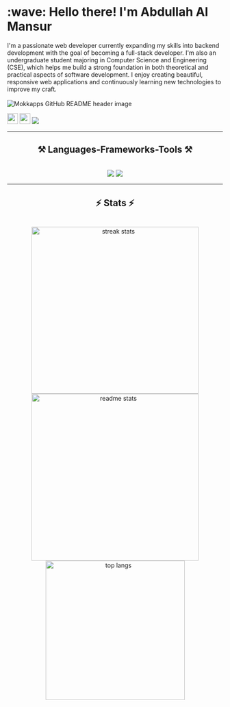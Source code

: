 <h1 align="left" id="macropower-title">:wave: Hello there! I'm Abdullah Al Mansur</h1>
I'm a passionate web developer currently expanding my skills into backend development with the goal of becoming a full-stack developer. I'm also an undergraduate student majoring in Computer Science and Engineering (CSE), which helps me build a strong foundation in both theoretical and practical aspects of software development. I enjoy creating beautiful, responsive web applications and continuously learning new technologies to improve my craft.
<br/>
<br/>
<img src="https://i.ibb.co/FxFxF3t/ojbabbre.png" alt="Mokkapps GitHub README header image">
<p><a href="https://x.com/AbdullahAl59235"><img src="https://img.shields.io/badge/twitter-%231DA1F2.svg?&style=for-the-badge&logo=twitter&logoColor=white" height=25></a> <a href="https://www.linkedin.com/in/abdullah-al-mansur-/"><img src="https://img.shields.io/badge/linkedin-%230077B5.svg?&style=for-the-badge&logo=linkedin&logoColor=white" height=25></a> <a href="https://www.facebook.com/abdullahal.mansur.547"><img src="https://img.shields.io/badge/facebook-%233B5998.svg?&style=for-the-badge&logo=facebook&logoColor=white" /></a>&nbsp;&nbsp;&nbsp;&nbsp;</p>
<hr/>
 
<h2 align="center">⚒️ Languages-Frameworks-Tools ⚒️</h2>
<br/>
<div align="center">
    <img src="https://skillicons.dev/icons?i=react,html,css,vscode,figma,tailwind" />
    <img src="https://skillicons.dev/icons?i=nodejs,javascript,express,firebase,mongodb,github" /><br>
</div>
<hr/>

<h2 align="center">⚡ Stats ⚡</h2>
<br>
<div align=center>
  <img width=390 src="https://github-readme-streak-stats-salesp07.vercel.app/?user=Almansur342&count_private=true&theme=react&border_radius=10" alt="streak stats"/>
  <img width=390 src="https://github-readme-stats-salesp07.vercel.app/api?username=Almansur342&count_private=true&show_icons=true&theme=react&rank_icon=github&border_radius=10" alt="readme stats" />
  <br/>
  <img width=325 align="center" src="https://github-readme-stats-salesp07.vercel.app/api/top-langs/?username=Almansur342&hide=HTML&langs_count=8&layout=compact&theme=react&border_radius=10&size_weight=0.5&count_weight=0.5&exclude_repo=github-readme-stats" alt="top langs" />
</div>

